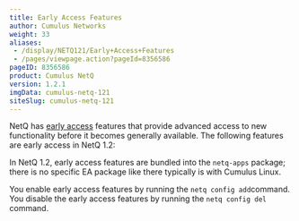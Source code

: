 ```yaml
---
title: Early Access Features
author: Cumulus Networks
weight: 33
aliases:
 - /display/NETQ121/Early+Access+Features
 - /pages/viewpage.action?pageId=8356586
pageID: 8356586
product: Cumulus NetQ
version: 1.2.1
imgData: cumulus-netq-121
siteSlug: cumulus-netq-121
---
```

NetQ has [early
access](https://support.cumulusnetworks.com/hc/en-us/articles/202933878-Early-Access-Features-Defined)
features that provide advanced access to new functionality before it
becomes generally available. The following features are early access in
NetQ 1.2:

In NetQ 1.2, early access features are bundled into the `netq-apps`
package; there is no specific EA package like there typically is with
Cumulus Linux.

You enable early access features by running the ` netq config add
 `command. You disable the early access features by running the `netq
config del` command.

<article id="html-search-results" class="ht-content" style="display: none;">

</article>

<footer id="ht-footer">

</footer>
